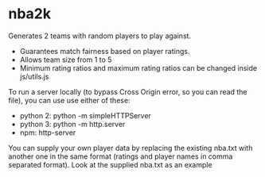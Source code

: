 # nba2k

Generates 2 teams with random players to play against.
* Guarantees match fairness based on player ratings.
* Allows team size from 1 to 5
* Minimum rating ratios and maximum rating ratios can be changed inside js/utils.js

To run a server locally (to bypass Cross Origin error, so you can read the file), you can use use either of these:
* python 2: python -m simpleHTTPServer
* python 3: python -m http.server 
* npm: http-server

You can supply your own player data by replacing the existing nba.txt with another one in the same format (ratings and player names in comma separated format). Look at the supplied nba.txt as an example
